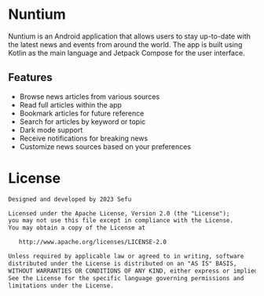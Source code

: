 # Nuntium
Nuntium is an Android application that allows users to stay up-to-date with the latest news and events from around the world. The app is built using Kotlin as the main language and Jetpack Compose for the user interface.

## Features
* Browse news articles from various sources
* Read full articles within the app
* Bookmark articles for future reference
* Search for articles by keyword or topic
* Dark mode support
* Receive notifications for breaking news
* Customize news sources based on your preferences


# License
```xml
Designed and developed by 2023 Sefu

Licensed under the Apache License, Version 2.0 (the "License");
you may not use this file except in compliance with the License.
You may obtain a copy of the License at

   http://www.apache.org/licenses/LICENSE-2.0

Unless required by applicable law or agreed to in writing, software
distributed under the License is distributed on an "AS IS" BASIS,
WITHOUT WARRANTIES OR CONDITIONS OF ANY KIND, either express or implied.
See the License for the specific language governing permissions and
limitations under the License.
```

